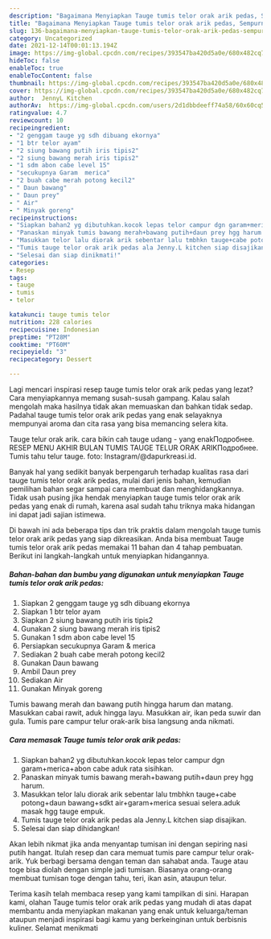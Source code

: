 ```yaml
---
description: "Bagaimana Menyiapkan Tauge tumis telor orak arik pedas, Sempurna"
title: "Bagaimana Menyiapkan Tauge tumis telor orak arik pedas, Sempurna"
slug: 136-bagaimana-menyiapkan-tauge-tumis-telor-orak-arik-pedas-sempurna
category: Uncategorized
date: 2021-12-14T00:01:13.194Z
image: https://img-global.cpcdn.com/recipes/393547ba420d5a0e/680x482cq70/tauge-tumis-telor-orak-arik-pedas-foto-resep-utama.jpg
hideToc: false
enableToc: true
enableTocContent: false
thumbnail: https://img-global.cpcdn.com/recipes/393547ba420d5a0e/680x482cq70/tauge-tumis-telor-orak-arik-pedas-foto-resep-utama.jpg
cover: https://img-global.cpcdn.com/recipes/393547ba420d5a0e/680x482cq70/tauge-tumis-telor-orak-arik-pedas-foto-resep-utama.jpg
author:  JennyL Kitchen
authorAv:  https://img-global.cpcdn.com/users/2d1dbbdeeff74a58/60x60cq50/avatar.jpg
ratingvalue: 4.7
reviewcount: 10
recipeingredient:
- "2 genggam tauge yg sdh dibuang ekornya"
- "1 btr telor ayam"
- "2 siung bawang putih iris tipis2"
- "2 siung bawang merah iris tipis2"
- "1 sdm abon cabe level 15"
- "secukupnya Garam  merica"
- "2 buah cabe merah potong kecil2"
- " Daun bawang"
- " Daun prey"
- " Air"
- " Minyak goreng"
recipeinstructions:
- "Siapkan bahan2 yg dibutuhkan.kocok lepas telor campur dgn garam+merica+abon cabe aduk rata sisihkan."
- "Panaskan minyak tumis bawang merah+bawang putih+daun prey hgg harum."
- "Masukkan telor lalu diorak arik sebentar lalu tmbhkn tauge+cabe potong+daun bawang+sdkt air+garam+merica sesuai selera.aduk masak hgg tauge empuk."
- "Tumis tauge telor orak arik pedas ala Jenny.L kitchen siap disajikan."
- "Selesai dan siap dinikmati!"
categories:
- Resep
tags:
- tauge
- tumis
- telor

katakunci: tauge tumis telor 
nutrition: 228 calories
recipecuisine: Indonesian
preptime: "PT28M"
cooktime: "PT60M"
recipeyield: "3"
recipecategory: Dessert

---
```



Lagi mencari inspirasi resep tauge tumis telor orak arik pedas yang lezat? Cara menyiapkannya memang susah-susah gampang. Kalau salah mengolah maka hasilnya tidak akan memuaskan dan bahkan tidak sedap. Padahal tauge tumis telor orak arik pedas yang enak selayaknya mempunyai aroma dan cita rasa yang bisa memancing selera kita.


Tauge telur orak arik. cara bikin cah tauge udang - yang enakПодробнее. RESEP MENU AKHIR BULAN TUMIS TAUGE TELUR ORAK ARIKПодробнее. Tumis tahu telur tauge. foto: Instagram/@dapurkreasi.id.

Banyak hal yang sedikit banyak berpengaruh terhadap kualitas rasa dari tauge tumis telor orak arik pedas, mulai dari jenis bahan, kemudian pemilihan bahan segar sampai cara membuat dan menghidangkannya. Tidak usah pusing jika hendak menyiapkan tauge tumis telor orak arik pedas yang enak di rumah, karena asal sudah tahu triknya maka hidangan ini dapat jadi sajian istimewa.


Di bawah ini ada beberapa tips dan trik praktis dalam mengolah tauge tumis telor orak arik pedas yang siap dikreasikan. Anda bisa membuat Tauge tumis telor orak arik pedas memakai 11 bahan dan 4 tahap pembuatan. Berikut ini langkah-langkah untuk menyiapkan hidangannya.

<!--inarticleads1-->

##### Bahan-bahan dan bumbu yang digunakan untuk menyiapkan Tauge tumis telor orak arik pedas:

1. Siapkan 2 genggam tauge yg sdh dibuang ekornya
1. Siapkan 1 btr telor ayam
1. Siapkan 2 siung bawang putih iris tipis2
1. Gunakan 2 siung bawang merah iris tipis2
1. Gunakan 1 sdm abon cabe level 15
1. Persiapkan secukupnya Garam &amp; merica
1. Sediakan 2 buah cabe merah potong kecil2
1. Gunakan  Daun bawang
1. Ambil  Daun prey
1. Sediakan  Air
1. Gunakan  Minyak goreng


Tumis bawang merah dan bawang putih hingga harum dan matang. Masukkan cabai rawit, aduk hingga layu. Masukkan air, ikan peda suwir dan gula. Tumis pare campur telur orak-arik bisa langsung anda nikmati. 

<!--inarticleads2-->

##### Cara memasak Tauge tumis telor orak arik pedas:

1. Siapkan bahan2 yg dibutuhkan.kocok lepas telor campur dgn garam+merica+abon cabe aduk rata sisihkan.
1. Panaskan minyak tumis bawang merah+bawang putih+daun prey hgg harum.
1. Masukkan telor lalu diorak arik sebentar lalu tmbhkn tauge+cabe potong+daun bawang+sdkt air+garam+merica sesuai selera.aduk masak hgg tauge empuk.
1. Tumis tauge telor orak arik pedas ala Jenny.L kitchen siap disajikan.
1. Selesai dan siap dihidangkan!

Akan lebih nikmat jika anda menyantap tumisan ini dengan sepiring nasi putih hangat. Itulah resep dan cara memuat tumis pare campur telur orak-arik. Yuk berbagi bersama dengan teman dan sahabat anda. Tauge atau toge bisa diolah dengan simple jadi tumisan. Biasanya orang-orang membuat tumisan toge dengan tahu, teri, ikan asin, ataupun telur. 

Terima kasih telah membaca resep yang kami tampilkan di sini. Harapan kami, olahan Tauge tumis telor orak arik pedas yang mudah di atas dapat membantu anda menyiapkan makanan yang enak untuk keluarga/teman ataupun menjadi inspirasi bagi kamu yang berkeinginan untuk berbisnis kuliner. Selamat menikmati
